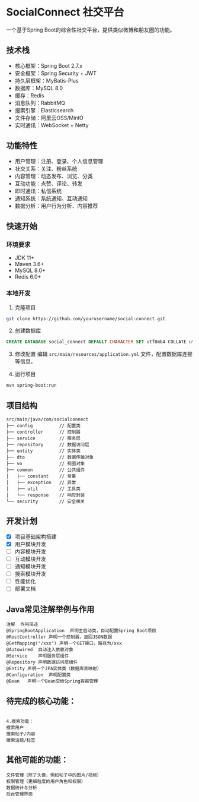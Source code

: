 # SocialConnect 社交平台

一个基于Spring Boot的综合性社交平台，提供类似微博和朋友圈的功能。

## 技术栈

- 核心框架：Spring Boot 2.7.x
- 安全框架：Spring Security + JWT
- 持久层框架：MyBatis-Plus
- 数据库：MySQL 8.0
- 缓存：Redis
- 消息队列：RabbitMQ
- 搜索引擎：Elasticsearch
- 文件存储：阿里云OSS/MinIO
- 实时通讯：WebSocket + Netty

## 功能特性

- 用户管理：注册、登录、个人信息管理
- 社交关系：关注、粉丝系统
- 内容管理：动态发布、浏览、分类
- 互动功能：点赞、评论、转发
- 即时通讯：私信系统
- 通知系统：系统通知、互动通知
- 数据分析：用户行为分析、内容推荐

## 快速开始

### 环境要求

- JDK 11+
- Maven 3.6+
- MySQL 8.0+
- Redis 6.0+

### 本地开发

1. 克隆项目
```bash
git clone https://github.com/yourusername/social-connect.git
```

2. 创建数据库
```sql
CREATE DATABASE social_connect DEFAULT CHARACTER SET utf8mb4 COLLATE utf8mb4_unicode_ci;
```

3. 修改配置
编辑 `src/main/resources/application.yml` 文件，配置数据库连接等信息。

4. 运行项目
```bash
mvn spring-boot:run
```

## 项目结构

```
src/main/java/com/socialconnect
├── config          // 配置类
├── controller      // 控制器
├── service         // 服务层
├── repository      // 数据访问层
├── entity          // 实体类
├── dto             // 数据传输对象
├── vo              // 视图对象
├── common          // 公共组件
│   ├── constant    // 常量
│   ├── exception   // 异常
│   ├── util        // 工具类
│   └── response    // 响应封装
└── security        // 安全相关
```

## 开发计划

- [x] 项目基础架构搭建
- [x] 用户模块开发
- [ ] 内容模块开发
- [ ] 互动模块开发
- [ ] 通知模块开发
- [ ] 搜索模块开发
- [ ] 性能优化
- [ ] 部署文档

## Java常见注解举例与作用

```
注解	作用简述
@SpringBootApplication	声明主启动类，自动配置Spring Boot项目
@RestController	声明一个控制器，返回JSON数据
@GetMapping("/xxx")	声明一个GET接口，路径为/xxx
@Autowired	自动注入依赖对象
@Service	声明服务层组件
@Repository	声明数据访问层组件
@Entity	声明一个JPA实体类（数据库表映射）
@Configuration	声明配置类
@Bean	声明一个Bean交给Spring容器管理
```



## 待完成的核心功能：

```

4.搜索功能：
搜索用户
搜索帖子/内容
搜索话题/标签
```

## 其他可能的功能：
```
文件管理（除了头像，例如帖子中的图片/视频）
权限管理（更细粒度的用户角色和权限）
数据统计与分析
后台管理界面
```